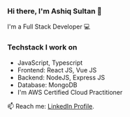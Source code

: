 ### Hi there, I'm Ashiq Sultan 👋
I'm a Full Stack Developer 💻 
### Techstack I work on
- JavaScript, Typescript
- Frontend: React JS, Vue JS
- Backend: NodeJS, Express JS
- Database: MongoDB
- I'm AWS Certified Cloud Practitioner


📫 Reach me: [LinkedIn Profile](https://www.linkedin.com/in/ashiq-sultan/).

